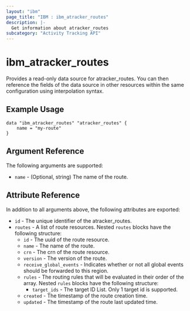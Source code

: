 ```yaml
---
layout: "ibm"
page_title: "IBM : ibm_atracker_routes"
description: |-
  Get information about atracker_routes
subcategory: "Activity Tracking API"
---
```


# ibm_atracker_routes

Provides a read-only data source for atracker_routes. You can then reference the fields of the data source in other resources within the same configuration using interpolation syntax.

## Example Usage

```hcl
data "ibm_atracker_routes" "atracker_routes" {
	name = "my-route"
}
```

## Argument Reference

The following arguments are supported:

* `name` - (Optional, string) The name of the route.

## Attribute Reference

In addition to all arguments above, the following attributes are exported:

* `id` - The unique identifier of the atracker_routes.
* `routes` - A list of route resources. Nested `routes` blocks have the following structure:
	* `id` - The uuid of the route resource.
	* `name` - The name of the route.
	* `crn` - The crn of the route resource.
	* `version` - The version of the route.
	* `receive_global_events` - Indicates whether or not all global events should be forwarded to this region.
	* `rules` - The routing rules that will be evaluated in their order of the array. Nested `rules` blocks have the following structure:
		* `target_ids` - The target ID List. Only 1 target id is supported.
	* `created` - The timestamp of the route creation time.
	* `updated` - The timestamp of the route last updated time.

